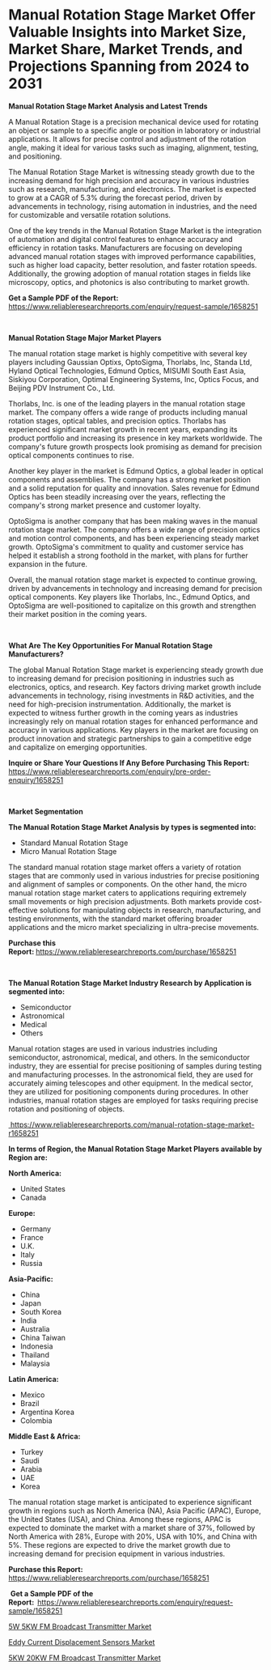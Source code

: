<p><h1>Manual Rotation Stage Market Offer Valuable Insights into Market Size, Market Share, Market Trends, and Projections Spanning from 2024 to 2031</h1></p><p><strong>Manual Rotation Stage Market Analysis and Latest Trends</strong></p>
<p><p>A Manual Rotation Stage is a precision mechanical device used for rotating an object or sample to a specific angle or position in laboratory or industrial applications. It allows for precise control and adjustment of the rotation angle, making it ideal for various tasks such as imaging, alignment, testing, and positioning.</p><p>The Manual Rotation Stage Market is witnessing steady growth due to the increasing demand for high precision and accuracy in various industries such as research, manufacturing, and electronics. The market is expected to grow at a CAGR of 5.3% during the forecast period, driven by advancements in technology, rising automation in industries, and the need for customizable and versatile rotation solutions.</p><p>One of the key trends in the Manual Rotation Stage Market is the integration of automation and digital control features to enhance accuracy and efficiency in rotation tasks. Manufacturers are focusing on developing advanced manual rotation stages with improved performance capabilities, such as higher load capacity, better resolution, and faster rotation speeds. Additionally, the growing adoption of manual rotation stages in fields like microscopy, optics, and photonics is also contributing to market growth.</p></p>
<p><strong>Get a Sample PDF of the Report:&nbsp;</strong> <a href="https://www.reliableresearchreports.com/enquiry/request-sample/1658251">https://www.reliableresearchreports.com/enquiry/request-sample/1658251</a></p>
<p>&nbsp;</p>
<p><strong>Manual Rotation Stage Major Market Players</strong></p>
<p><p>The manual rotation stage market is highly competitive with several key players including Gaussian Optixs, OptoSigma, Thorlabs, Inc, Standa Ltd, Hyland Optical Technologies, Edmund Optics, MISUMI South East Asia, Siskiyou Corporation, Optimal Engineering Systems, Inc, Optics Focus, and Beijing PDV Instrument Co., Ltd.</p><p>Thorlabs, Inc. is one of the leading players in the manual rotation stage market. The company offers a wide range of products including manual rotation stages, optical tables, and precision optics. Thorlabs has experienced significant market growth in recent years, expanding its product portfolio and increasing its presence in key markets worldwide. The company's future growth prospects look promising as demand for precision optical components continues to rise.</p><p>Another key player in the market is Edmund Optics, a global leader in optical components and assemblies. The company has a strong market position and a solid reputation for quality and innovation. Sales revenue for Edmund Optics has been steadily increasing over the years, reflecting the company's strong market presence and customer loyalty.</p><p>OptoSigma is another company that has been making waves in the manual rotation stage market. The company offers a wide range of precision optics and motion control components, and has been experiencing steady market growth. OptoSigma's commitment to quality and customer service has helped it establish a strong foothold in the market, with plans for further expansion in the future.</p><p>Overall, the manual rotation stage market is expected to continue growing, driven by advancements in technology and increasing demand for precision optical components. Key players like Thorlabs, Inc., Edmund Optics, and OptoSigma are well-positioned to capitalize on this growth and strengthen their market position in the coming years.</p></p>
<p>&nbsp;</p>
<p><strong>What Are The Key Opportunities For Manual Rotation Stage Manufacturers?</strong></p>
<p><p>The global Manual Rotation Stage market is experiencing steady growth due to increasing demand for precision positioning in industries such as electronics, optics, and research. Key factors driving market growth include advancements in technology, rising investments in R&D activities, and the need for high-precision instrumentation. Additionally, the market is expected to witness further growth in the coming years as industries increasingly rely on manual rotation stages for enhanced performance and accuracy in various applications. Key players in the market are focusing on product innovation and strategic partnerships to gain a competitive edge and capitalize on emerging opportunities.</p></p>
<p><strong>Inquire or Share Your Questions If Any Before Purchasing This Report:</strong> <a href="https://www.reliableresearchreports.com/enquiry/pre-order-enquiry/1658251">https://www.reliableresearchreports.com/enquiry/pre-order-enquiry/1658251</a></p>
<p>&nbsp;</p>
<p><strong>Market Segmentation</strong></p>
<p><strong>The Manual Rotation Stage Market Analysis by types is segmented into:</strong></p>
<p><ul><li>Standard Manual Rotation Stage</li><li>Micro Manual Rotation Stage</li></ul></p>
<p><p>The standard manual rotation stage market offers a variety of rotation stages that are commonly used in various industries for precise positioning and alignment of samples or components. On the other hand, the micro manual rotation stage market caters to applications requiring extremely small movements or high precision adjustments. Both markets provide cost-effective solutions for manipulating objects in research, manufacturing, and testing environments, with the standard market offering broader applications and the micro market specializing in ultra-precise movements.</p></p>
<p><strong>Purchase this Report:&nbsp;</strong><a href="https://www.reliableresearchreports.com/purchase/1658251">https://www.reliableresearchreports.com/purchase/1658251</a></p>
<p>&nbsp;</p>
<p><strong>The Manual Rotation Stage Market Industry Research by Application is segmented into:</strong></p>
<p><ul><li>Semiconductor</li><li>Astronomical</li><li>Medical</li><li>Others</li></ul></p>
<p><p>Manual rotation stages are used in various industries including semiconductor, astronomical, medical, and others. In the semiconductor industry, they are essential for precise positioning of samples during testing and manufacturing processes. In the astronomical field, they are used for accurately aiming telescopes and other equipment. In the medical sector, they are utilized for positioning components during procedures. In other industries, manual rotation stages are employed for tasks requiring precise rotation and positioning of objects.</p></p>
<p><a href="https://www.reliableresearchreports.com/manual-rotation-stage-market-r1658251">&nbsp;https://www.reliableresearchreports.com/manual-rotation-stage-market-r1658251</a></p>
<p><strong>In terms of Region, the Manual Rotation Stage Market Players available by Region are:</strong></p>
<p>
    <p> <strong> North America: </strong>
        <ul>
            <li>United States</li>
            <li>Canada</li>
        </ul>
        </p> 
    <p> <strong> Europe: </strong>
        <ul>
            <li>Germany</li>
            <li>France</li>
            <li>U.K.</li>
            <li>Italy</li>
            <li>Russia</li>
        </ul>
        </p> 
    <p> <strong> Asia-Pacific: </strong>
        <ul>
            <li>China</li>
            <li>Japan</li>
            <li>South Korea</li>
            <li>India</li>
            <li>Australia</li>
            <li>China Taiwan</li>
            <li>Indonesia</li>
            <li>Thailand</li>
            <li>Malaysia</li>
        </ul>
        </p> 
    <p> <strong> Latin America: </strong>
        <ul>
            <li>Mexico</li>
            <li>Brazil</li>
            <li>Argentina Korea</li>
            <li>Colombia</li>
        </ul>
        </p> 
    <p> <strong> Middle East & Africa: </strong>
        <ul>
            <li>Turkey</li>
            <li>Saudi</li>
            <li>Arabia</li>
            <li>UAE</li>
            <li>Korea</li>
        </ul>
    </p>
    </p>
<p><p>The manual rotation stage market is anticipated to experience significant growth in regions such as North America (NA), Asia Pacific (APAC), Europe, the United States (USA), and China. Among these regions, APAC is expected to dominate the market with a market share of 37%, followed by North America with 28%, Europe with 20%, USA with 10%, and China with 5%. These regions are expected to drive the market growth due to increasing demand for precision equipment in various industries.</p></p>
<p><strong>Purchase this Report: </strong><a href="https://www.reliableresearchreports.com/purchase/1658251">https://www.reliableresearchreports.com/purchase/1658251</a></p>
<p>&nbsp;<strong>Get a Sample PDF of the Report:&nbsp;&nbsp;</strong><a href="https://www.reliableresearchreports.com/enquiry/request-sample/1658251">https://www.reliableresearchreports.com/enquiry/request-sample/1658251</a></p>
<p><strong></strong></p>
<p><p><a href="https://meowing-lemming-dd3.notion.site/5W-5KW-FM-Broadcast-Transmitter-Market-Size-CAGR-Trends-2024-2030-76feb50f718c4bcaba91d3c6b6478c26">5W 5KW FM Broadcast Transmitter Market</a></p><p><a href="https://unruly-ladybug-44b.notion.site/Eddy-Current-Displacement-Sensors-Market-Size-Market-Outlook-and-Market-Forecast-2024-to-2031-55ef949970384bfe859e9f1f6d52a64f">Eddy Current Displacement Sensors Market</a></p><p><a href="https://shimmer-gardenia-37a.notion.site/5KW-20KW-FM-Broadcast-Transmitter-Market-Analysis-and-Sze-Forecasted-for-period-from-2024-to-2031-e5911b9fae76400f9471ce56e15e4dd2">5KW 20KW FM Broadcast Transmitter Market</a></p></p>